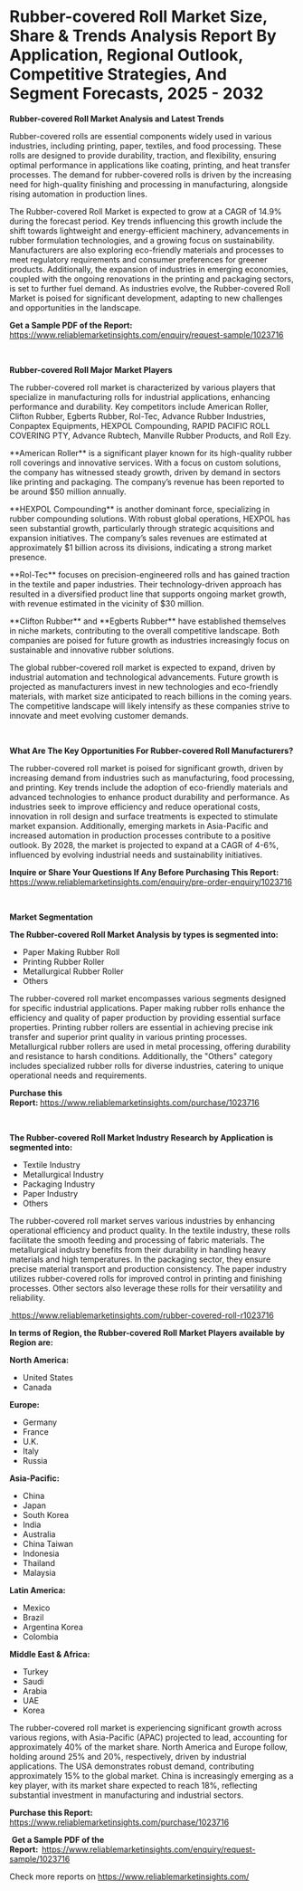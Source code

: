 <p><h1>Rubber-covered Roll Market Size, Share & Trends Analysis Report By Application, Regional Outlook, Competitive Strategies, And Segment Forecasts, 2025 - 2032</h1></p><p><strong>Rubber-covered Roll Market Analysis and Latest Trends</strong></p>
<p><p>Rubber-covered rolls are essential components widely used in various industries, including printing, paper, textiles, and food processing. These rolls are designed to provide durability, traction, and flexibility, ensuring optimal performance in applications like coating, printing, and heat transfer processes. The demand for rubber-covered rolls is driven by the increasing need for high-quality finishing and processing in manufacturing, alongside rising automation in production lines.</p><p>The Rubber-covered Roll Market is expected to grow at a CAGR of 14.9% during the forecast period. Key trends influencing this growth include the shift towards lightweight and energy-efficient machinery, advancements in rubber formulation technologies, and a growing focus on sustainability. Manufacturers are also exploring eco-friendly materials and processes to meet regulatory requirements and consumer preferences for greener products. Additionally, the expansion of industries in emerging economies, coupled with the ongoing renovations in the printing and packaging sectors, is set to further fuel demand. As industries evolve, the Rubber-covered Roll Market is poised for significant development, adapting to new challenges and opportunities in the landscape.</p></p>
<p><strong>Get a Sample PDF of the Report:&nbsp;</strong> <a href="https://www.reliablemarketinsights.com/enquiry/request-sample/1023716?utm_campaign=1894&utm_medium=2&utm_source=Github&utm_content=ia&utm_term=01022025&utm_id=rubber-covered-roll">https://www.reliablemarketinsights.com/enquiry/request-sample/1023716</a></p>
<p>&nbsp;</p>
<p><strong>Rubber-covered Roll Major Market Players</strong></p>
<p><p>The rubber-covered roll market is characterized by various players that specialize in manufacturing rolls for industrial applications, enhancing performance and durability. Key competitors include American Roller, Clifton Rubber, Egberts Rubber, Rol-Tec, Advance Rubber Industries, Conpaptex Equipments, HEXPOL Compounding, RAPID PACIFIC ROLL COVERING PTY, Advance Rubtech, Manville Rubber Products, and Roll Ezy.</p><p>**American Roller** is a significant player known for its high-quality rubber roll coverings and innovative services. With a focus on custom solutions, the company has witnessed steady growth, driven by demand in sectors like printing and packaging. The company’s revenue has been reported to be around $50 million annually.</p><p>**HEXPOL Compounding** is another dominant force, specializing in rubber compounding solutions. With robust global operations, HEXPOL has seen substantial growth, particularly through strategic acquisitions and expansion initiatives. The company’s sales revenues are estimated at approximately $1 billion across its divisions, indicating a strong market presence.</p><p>**Rol-Tec** focuses on precision-engineered rolls and has gained traction in the textile and paper industries. Their technology-driven approach has resulted in a diversified product line that supports ongoing market growth, with revenue estimated in the vicinity of $30 million.</p><p>**Clifton Rubber** and **Egberts Rubber** have established themselves in niche markets, contributing to the overall competitive landscape. Both companies are poised for future growth as industries increasingly focus on sustainable and innovative rubber solutions.</p><p>The global rubber-covered roll market is expected to expand, driven by industrial automation and technological advancements. Future growth is projected as manufacturers invest in new technologies and eco-friendly materials, with market size anticipated to reach billions in the coming years. The competitive landscape will likely intensify as these companies strive to innovate and meet evolving customer demands.</p></p>
<p>&nbsp;</p>
<p><strong>What Are The Key Opportunities For Rubber-covered Roll Manufacturers?</strong></p>
<p><p>The rubber-covered roll market is poised for significant growth, driven by increasing demand from industries such as manufacturing, food processing, and printing. Key trends include the adoption of eco-friendly materials and advanced technologies to enhance product durability and performance. As industries seek to improve efficiency and reduce operational costs, innovation in roll design and surface treatments is expected to stimulate market expansion. Additionally, emerging markets in Asia-Pacific and increased automation in production processes contribute to a positive outlook. By 2028, the market is projected to expand at a CAGR of 4-6%, influenced by evolving industrial needs and sustainability initiatives.</p></p>
<p><strong>Inquire or Share Your Questions If Any Before Purchasing This Report:</strong> <a href="https://www.reliablemarketinsights.com/enquiry/pre-order-enquiry/1023716?utm_campaign=1894&utm_medium=2&utm_source=Github&utm_content=ia&utm_term=01022025&utm_id=rubber-covered-roll">https://www.reliablemarketinsights.com/enquiry/pre-order-enquiry/1023716</a></p>
<p>&nbsp;</p>
<p><strong>Market Segmentation</strong></p>
<p><strong>The Rubber-covered Roll Market Analysis by types is segmented into:</strong></p>
<p><ul><li>Paper Making Rubber Roll</li><li>Printing Rubber Roller</li><li>Metallurgical Rubber Roller</li><li>Others</li></ul></p>
<p><p>The rubber-covered roll market encompasses various segments designed for specific industrial applications. Paper making rubber rolls enhance the efficiency and quality of paper production by providing essential surface properties. Printing rubber rollers are essential in achieving precise ink transfer and superior print quality in various printing processes. Metallurgical rubber rollers are used in metal processing, offering durability and resistance to harsh conditions. Additionally, the "Others" category includes specialized rubber rolls for diverse industries, catering to unique operational needs and requirements.</p></p>
<p><strong>Purchase this Report:&nbsp;</strong><a href="https://www.reliablemarketinsights.com/purchase/1023716?utm_campaign=1894&utm_medium=2&utm_source=Github&utm_content=ia&utm_term=01022025&utm_id=rubber-covered-roll">https://www.reliablemarketinsights.com/purchase/1023716</a></p>
<p>&nbsp;</p>
<p><strong>The Rubber-covered Roll Market Industry Research by Application is segmented into:</strong></p>
<p><ul><li>Textile Industry</li><li>Metallurgical Industry</li><li>Packaging Industry</li><li>Paper Industry</li><li>Others</li></ul></p>
<p><p>The rubber-covered roll market serves various industries by enhancing operational efficiency and product quality. In the textile industry, these rolls facilitate the smooth feeding and processing of fabric materials. The metallurgical industry benefits from their durability in handling heavy materials and high temperatures. In the packaging sector, they ensure precise material transport and production consistency. The paper industry utilizes rubber-covered rolls for improved control in printing and finishing processes. Other sectors also leverage these rolls for their versatility and reliability.</p></p>
<p><a href="https://www.reliablemarketinsights.com/rubber-covered-roll-r1023716?utm_campaign=1894&utm_medium=2&utm_source=Github&utm_content=ia&utm_term=01022025&utm_id=rubber-covered-roll">&nbsp;https://www.reliablemarketinsights.com/rubber-covered-roll-r1023716</a></p>
<p><strong>In terms of Region, the Rubber-covered Roll Market Players available by Region are:</strong></p>
<p>
    <p> <strong> North America: </strong>
        <ul>
            <li>United States</li>
            <li>Canada</li>
        </ul>
        </p> 
    <p> <strong> Europe: </strong>
        <ul>
            <li>Germany</li>
            <li>France</li>
            <li>U.K.</li>
            <li>Italy</li>
            <li>Russia</li>
        </ul>
        </p> 
    <p> <strong> Asia-Pacific: </strong>
        <ul>
            <li>China</li>
            <li>Japan</li>
            <li>South Korea</li>
            <li>India</li>
            <li>Australia</li>
            <li>China Taiwan</li>
            <li>Indonesia</li>
            <li>Thailand</li>
            <li>Malaysia</li>
        </ul>
        </p> 
    <p> <strong> Latin America: </strong>
        <ul>
            <li>Mexico</li>
            <li>Brazil</li>
            <li>Argentina Korea</li>
            <li>Colombia</li>
        </ul>
        </p> 
    <p> <strong> Middle East & Africa: </strong>
        <ul>
            <li>Turkey</li>
            <li>Saudi</li>
            <li>Arabia</li>
            <li>UAE</li>
            <li>Korea</li>
        </ul>
    </p>
    </p>
<p><p>The rubber-covered roll market is experiencing significant growth across various regions, with Asia-Pacific (APAC) projected to lead, accounting for approximately 40% of the market share. North America and Europe follow, holding around 25% and 20%, respectively, driven by industrial applications. The USA demonstrates robust demand, contributing approximately 15% to the global market. China is increasingly emerging as a key player, with its market share expected to reach 18%, reflecting substantial investment in manufacturing and industrial sectors.</p></p>
<p><strong>Purchase this Report: </strong><a href="https://www.reliablemarketinsights.com/purchase/1023716?utm_campaign=1894&utm_medium=2&utm_source=Github&utm_content=ia&utm_term=01022025&utm_id=rubber-covered-roll">https://www.reliablemarketinsights.com/purchase/1023716</a></p>
<p>&nbsp;<strong>Get a Sample PDF of the Report:&nbsp;&nbsp;</strong><a href="https://www.reliablemarketinsights.com/enquiry/request-sample/1023716?utm_campaign=1894&utm_medium=2&utm_source=Github&utm_content=ia&utm_term=01022025&utm_id=rubber-covered-roll">https://www.reliablemarketinsights.com/enquiry/request-sample/1023716</a></p>
<p><strong></strong></p>
<p>Check more reports on <a href="https://www.reliablemarketinsights.com/?utm_campaign=1894&utm_medium=2&utm_source=Github&utm_content=ia&utm_term=01022025&utm_id=rubber-covered-roll">https://www.reliablemarketinsights.com/</a></p>